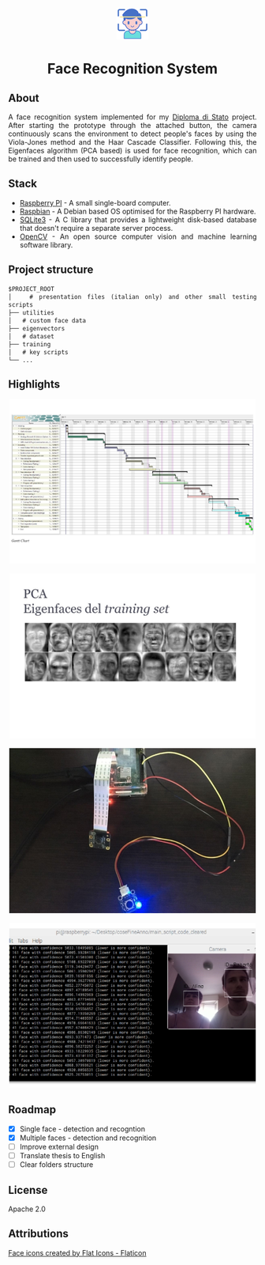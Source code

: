 <div align="center">

![Alt text](/utilities/logo.png "Logo")

</div>

<h1 align="center">Face Recognition System</h1>

<div align="justify">

## About

A face recognition system implemented for my [Diploma di Stato](https://qips.ucas.com/qip/italy-diploma-di-esame-di-stato-conclusivo-dei-corsi-di-istruzione-secondaria-superiore) project. After starting the prototype through the attached button, the camera continuously scans the environment to detect people's faces by using the Viola-Jones method and the Haar Cascade Classifier. Following this, the Eigenfaces algorithm (PCA based) is used for face recognition, which can be trained and then used to successfully identify people.

## Stack

- [Raspberry PI](https://www.raspberrypi.org/) - A small single-board computer.
- [Raspbian](https://www.raspbian.org/) - A Debian based OS optimised for the Raspberry PI hardware.
- [SQLite3](https://www.sqlite.org/index.html) - A C library that provides a lightweight disk-based database that doesn't require a separate server process.
- [OpenCV](https://opencv.org/) - An open source computer vision and machine learning software library.

## Project structure

```
$PROJECT_ROOT
│   # presentation files (italian only) and other small testing scripts
├── utilities
│   # custom face data
├── eigenvectors
│   # dataset
├── training
│   # key scripts
└── ...
```

## Highlights

  <div align="center">
    <img src="/utilities/screenshots/schedule.jpg" alt="gantt chart" width="500"/>
    <br/>
    <br/>
    <img src="/utilities/screenshots/pca.jpg" alt="pca" width="500"/>
    <br/>
    <br/>
    <img src="/utilities/screenshots/raspberry_pi.jpg" alt="prototype" width="500"/>
    <br/>
    <br/>
    <img src="/utilities/screenshots/analysis.jpg" alt="analysis" width="500"/>
  </div>

## Roadmap

- [x] Single face - detection and recogntion
- [x] Multiple faces - detection and recognition
- [ ] Improve external design
- [ ] Translate thesis to English
- [ ] Clear folders structure

## License

Apache 2.0

## Attributions

<a href="https://www.flaticon.com/free-icons/face" title="face icons">Face icons created by Flat Icons - Flaticon</a>

</div>
